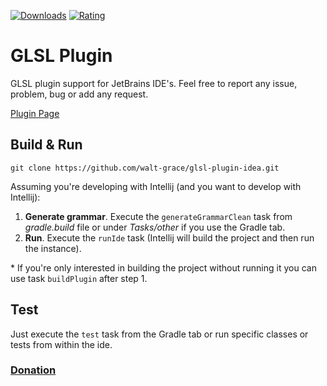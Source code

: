 [![Downloads](https://img.shields.io/jetbrains/plugin/d/18470-glsl)](https://plugins.jetbrains.com/plugin/18470-glsl/reviews)
[![Rating](https://img.shields.io/jetbrains/plugin/r/stars/18470-glsl)](https://plugins.jetbrains.com/plugin/18470-glsl/reviews)

# GLSL Plugin
GLSL plugin support for JetBrains IDE's.
Feel free to report any issue, problem, bug or add any request.

[Plugin Page](https://plugins.jetbrains.com/plugin/18470-glsl)


## Build & Run
``` shell
git clone https://github.com/walt-grace/glsl-plugin-idea.git
```
Assuming you're developing with Intellij (and you want to develop with Intellij):
1. **Generate grammar**. Execute the `generateGrammarClean` task from _gradle.build_ file or under _Tasks/other_ if you use the Gradle tab. 
2. **Run**. Execute the `runIde` task (Intellij will build the project and then run the instance).

\* If you're only interested in building the project without running it you can use task `buildPlugin` after step 1.

## Test
Just execute the `test` task from the Gradle tab or run specific classes or tests from within the ide.

### [Donation](https://www.paypal.com/donate/?hosted_button_id=FVDM2Z3ESPC5Y)